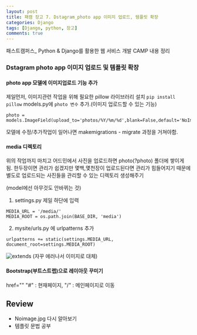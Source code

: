 ```yaml
---
layout: post
title: 패캠 장고 7. Dstagram_photo app 이미지 업로드, 템플릿 확장
categories: Django
tags: [Django, python, 장고]
comments: true
---
```


패스트캠퍼스_ Python & Django를 활용한 웹 서비스 개발 CAMP 내용 정리

### Dstagram photo app 이미지 업로드 및 템플릿 확장

#### photo app 모델에 이미지업로드 기능 추가

제일먼저, 이미지관련 작업을 위해 필요한 pillow 라이브러리 설치 `pip install pillow`
models.py에 `photo 변수` 추가.(이미지 업로드할 수 있는 기능)

```
photo = models.ImageField(upload_to='photos/%Y/%m/%d',blank=False,default='NoImage.jpg')
```

모델에 수정/추가작업이 일어나면 makemigrations - migrate 과정을 거쳐야함.

#### media 디렉토리

위의 작업까지 마치고 어드민에서 사진을 업로드하면 photo(?photo) 폴더에 쌓이게 됨. 한두장이면 관리가 쉽겠지만 몇백,몇천장이 업로드된다면 관리가 힘들어지기 때문에 별도로 업로드되는 사진들을 관리할 수 있는 디렉토리 생성해주기

(model에선 아무것도 안바뀌는 것)

1. settings.py 제일 하단에 입력

```
MEDIA_URL = '/media/'
MEDIA_ROOT = os.path.join(BASE_DIR, 'media')
```

2. mysite/urls.py 에 urlpatterns 추가

```
urlpatterns += static(settings.MEDIA_URL, document_root=settings.MEDIA_ROOT)
```

![extends](https://user-images.githubusercontent.com/36449443/36426874-da838d12-168e-11e8-9397-7dc894fadb73.JPG)
(자꾸 에러나서 이미지로 대체)

#### Bootstrap(부트스트랩)으로 레이아웃 꾸미기

href="" "#" : 현재페이지, "/" : 메인페이지로 이동

## Review

- Noimage.jpg 다시 알아보기
- 템플릿 문법 공부